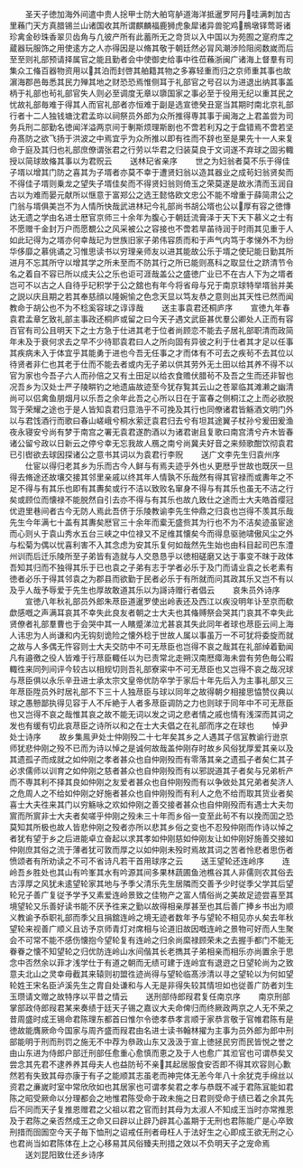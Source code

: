 <!-- { "loadSidebar": true } -->
　　圣天子徳加海外间遣中贵人捴甲士防大舶穹舻道海洋抵暹罗阿丹哇满刺加古里蘓门天方真腊锡兰山诸国收其所谓麒麟福鹿狮虎象犀诸异兽驼鸡鵧墩铎莺哥诸珍禽金砂珠香翠贝齿角与凢彼产所有此蓄所无之竒货以入中国以为苑囿之寔府库之蔵器玩服饰之用使逺方之人亦得因是以脩其敬于朝廷然必冐风潮渉险阻阅数嵗而后至至则礼部预请择属官之能且勤者会中使御史给事中徃莅蘓浙闽广诸海上督羣有司集众工偹百器物资用以其泊而封啓其舶籍其物之多寡轻重而归之京师重其事也故濵海郡邑毎悉其民力殚其地之财恐恐焉惟侧耳于礼部官之号召以为进退出纳其事盖柄于礼部也茍礼部官失人则必至调度无章以隳国家之事必至于役用无纪以重其民之忧故礼部毎难于得其人而官礼部者亦恒难于副是选宣徳癸丑寔当其期时南北京礼部行者十二人独钱塘沈君孟珎以祠祭员外郎为众所推得専其事于闽海之上君盖尝为司务兵刑二部勤名徳闻洋溢两京间于剸斯烦理斯剧也不啻若利刄之于盘错焉不啻若坚舟髙防之欲飞扬于洪波之中焉宜乎为众所推以即有徃而不辞也至是果先十一人来复命于庭及其归也礼部庶僚谓张君之行劳以华君之归装莫良于文词遂不弃球之固劣輙授以简球故偹其事以为君贶云
　　送林玘省亲序
　　世之为妇翁者莫不乐于得佳子壻以增其门防之喜其为子壻者亦莫不幸于遭贤妇翁以造其器业之成茍妇翁贤矣而不得佳子壻则乗龙之望失子壻佳矣而不得贤妇翁则倚玉之荣莫遂是故氷清而玉润自古以为难而晏元献所以惬意于富郑公之选王懿恪欧文忠公不能不增重于薛简肃公之门翁与壻俱美岂不为人情所快哉武进林玘今礼部尚书胡公壻也公以厚有容之徳慱达无遗之学由名进士厯官京师三十余年为腹心于朝廷流膏泽于天下天下慕义之士有不愿赠千金封万户而愿覩公之风采被公之容接也不啻若旱苖待润于时雨其见重于人如此玘得为之壻亦何幸哉玘为世族旧家子弟伟容质而和于声气内笃于孝悌外不为纷华侈靡之慕佻谲之习惟思读书以穷理亲师友以进其能故公乐于壻之使玘能日勤其所进月不忘其所守以增其学之所未至而不防其行之所已能则髙科之取显仕之跻清节令名之着自不容已所以成夫公之乐也讵可涯哉盖公之盛徳广业已不在古人下为之壻者岂可不以古之人自待乎玘积学于公之舘也有年今将省母与兄于南京球特举壻翁并美之説以庆且期之若其奉慈顔以隆婉愉之色念天显以笃友恭之意则出其天性已然而闻教命于胡公也不为不稔奚容球之谆谆哉
　　送主事袁君还桐庐序
　　宣徳九年春袁君孟章乞致礼部主事政还桐庐或留之曰今天子遇文武臣甚优羣公卿处人正而有容百官有司公且明天下之士方急于仕进其老于位者尚顾恋不能去子居礼部职清而政简年未及于衰何求去之早不少待耶袁君曰人之所向固有异彼之利于仕者其才足以任事其疾病未入于体宜乎其能勇于进也今吾无任事之才而体有不可去之疾茍不去其位以待贤者非仁也其老于仕而不能去者或内无子弟以供其劳外无土田以给其养不得不以官为家也今吾子六人而孙倍之又有土田足以给衣食赡伏腊茍不及吾之生而还非智也况吾乡为汉处士严子陵畊钓之地遗庙故迹至今犹存覧其云山之苍翠临其滩濑之幽清尚可以侣禽鱼朋烟月以乐吾之余年此吾之心所以日在于富春之侧桐江之上而必欲脱驾于荣耀之途也于是人皆知袁君归意浩乎不可挽及其行也同僚诸君皆觞酒文明门外以与君饯酒行而歌曰春山嵯峨兮桐水萦迂袁君归去兮有坦其途翼子杖孙兮爰田爰渔夜永寝安兮尚有梦于南宫之署无袁君遂酌酒以为诸君谢且复歌曰南宫清兮卉木皆春诸公留兮政以日新云之停兮幸无忘我故人鴈之南兮尚冀夫好音之来频歌酣饮彻袁君已引辔欲去球因探诸公之意书其词以为袁君行李贶
　　送广文李先生归袁州序
　　仕宦以得归老其乡为乐而古今人鲜与有焉夫迹乎外也乆更厯乎世故也既厌一旦得去脩途还故壤交接其邻里亲戚以终其年人情孰不乐哉然有得其官禄而或夀年之不足不得与有其乐也即有其夀矣或行不洁以致败名窜身不得与有其乐也虽无不洁之行矣或顾位而懐禄不能脱然自引去亦不得与有其乐也故凢致仕之途而士大夫皓首缨冠优逰里巷间者古今无防人焉此吾侪于乐陵教谕李先生仲鼎之归袁也岂得不羡其乐哉先生今年满七十盖有其夀矣厯官三十余年而槖无盛赀其为行也不为不洁矣迹虽宦途而心则乆于袁山秀水五台三峡之中位禄又不足维其懐矣今而得息驱驰啸傲风尘之外与松菊为偶以忧喜利害不入其念虑为安其乐复何如哉然先生始也由科目起司巴东澧州训而后迁乐陵所至子弟皆有造就与人交恳恳乎以徳相磋磨又达于事变不昩于政体吾知其归而不独得其乐于已也袁之子弟有志于学者必乐于及门而请业袁之长老素有徳者必乐于得其邻袁之为郡县而欲勤于民者必乐于有所就而问其政其乐又岂不有以及乎人哉予辱爱于先生也厚故敢道其乐以为謌诗赠行者倡云
　　哀朱员外诗序
　　宣徳八年秋礼部员外郎朱荩臣道暹罗使出岭表还及西江以疾没明年讣至京而欷歔感嘅之声满耳哀其不幸失此良友者朝之士大夫也其偹赙祭会哭其门哀其不幸失此贤僚者礼部羣曹也于会哭中其一人矉蹙涕泣尤甚哀其失此同年者球也荩臣云间上海人讳忠为人尚谦和内无钩刻诡险之懐外稔于世故人属以事虽万一不可犹将委旋而就之故与人多偶无忤容则士大夫交防中不可无荩臣也岂得不哀之哉其在礼部绰着勤闻凡有邉徼之役人皆难于行荩臣輙任以为已责常北走朔汉南厯瘴海未尝有劳色毎公暇輙徃来同列间评今较古以相规切则吾礼部寮寀中不可无荩臣也又岂得不哀之哉况球与荩臣俱以永乐辛丑进士承太宗文皇帝优防卒学于家后十年先后入为主事礼部又三年荩臣陞员外时居礼部不下三十人独荩臣与球以同年之故得朝夕相接思恊赞仪典以球之愚戅鄙执得见容于人不斥絶于人者多荩臣调防之力也则球于同年中不可无荩臣也又岂得不哀之哉惟其哀之故不能无词以发之词之悲者情之戚也情有浅深而其词之发也有缓有切此哀荩臣之诗所以和之在士大夫倡之在礼部而序之在球也
　　悼尹处士诗序
　　故乡集鳯尹处士仲刚殁二十七年矣其乡之人遇其子信冝教谕行逊京师犹悲仲刚之殁不已而为诗以悼之是诚何故哉盖仲刚存时故乡风俗犹厚爱其亲以及其遗孤子而成就之如仲刚之孝者甚众也自仲刚殁而有零落其亲之遗孤子者矣仁其子必求儒师以训育之如仲刚之慈者甚众也自仲刚殁而有以邪説道其子者矣与兄弟析产而不専其利不择其良如仲刚之友爱者甚众也自仲刚殁而有以争敓处其兄弟者矣济人之危周人之不给如仲刚之好施者甚众也自仲刚殁而有利人之危不给而取其货业者矣喜士大夫徃来其门以穷觞咏之欢如仲刚之善交接者甚众也自仲刚殁而有遇士大夫勿賔而所賔非士大夫者矣嗟乎仲刚之殁未三十年而乡俗一变至此茍不有以挽而囬之恐莫知其所极也故人皆悲仲刚之殁者亦所以悲其乡俗之变也不忍殁仲刚而作诗以悼之者犹有望于乡之后进能卓立奋起以求其孝如仲刚慈如仲刚友让如仲刚好施善交接如仲刚庶其俗之流于薄者犹可敦而厚之以如仲刚未殁时焉故其词之苦者怜悲者思伤者愤颂者有所劝读之不可不省诗凡若干首用球序之云
　　送王望轮还连岭序
　　连岭吾乡胜处也其山有吟峯其水有吟源其间多果林蔬圃鱼池樵谷其人非儒则农其俗去古淳厚之风犹未逺望轮家其地与予季父清乐先生居隣而交善予少时従季父学其后望轮兄子善广复従予学予又素爱连岭景致之佳物产之富人情俗尚之美故足迹尝喜至其境望轮又乐善好读书能不厌予徃来之勤以故得相亲厚甚至也其后善广捧乡书出为顺义教谕予忝职礼部而季父且捐舘连岭之境无迹者数年予与望轮不相见亦乆矣去年秋望轮来视善广顺义且访予京师青灯对席相与论道旧故因嘅连岭之景物可好而人生聚会不可常不能不感伤懐抱今望轮复有连岭之归余尚縻禄顾荣未之去握手都门不能无眷眷之懐不知望轮之归优防连岭山水间偕其长老擕其子弟相亲而相乐亦尚置余于思念中否然余以菲才浅学仕于有道之朝而无绩可建于连岭宜有退逰之日望轮尚为之致意夫北山之灵幸毋截其来辕则初盟徃迹尚得与望轮临髙渉清以寻之望轮以为何如望轮姓王宋名臣泸溪先生之胄自处谦和与人无是非得失较其情坦如也従善广防者刘生玉瓒请文赠之故特序以平昔之情云
　　送刑部侍郎叚君复任南京序
　　南京刑部掌部政侍郎叚君某来奏绩于廷天子锡之嘉议大夫命俾归而终厥政两京之人无不荣之昔周盛时成王锡命君陈理东都首曰惟尔令徳孝恭孝言顺于家恭言敬于官帷君陈有是徳故能膺厥命今国家与周齐盛而叚君由名进士读书翰林擢为主事为员外郎为郎中刑部能明于刑而刑罚之施无不中荐为叅政山东又汲汲于宣上徳拯民穷而民皆悦之誉之由山东进为侍郎户部迁刑部任愈重心愈慎而恵之及于人也愈广其涖官也可谓恭矣又尝念其先君不逮养养其母夫人也益防茍不亲其起居服食安否即不得其欢容则心歉然若有失致其母亦康于有子之能顺其志虽老而神完体无恙今年八十余犹克手绵丝以资君之亷嵗时室中常欣欣如也其居家也可谓孝矣君之孝与恭既不减于君陈冝能如君陈之昭受厥命以分理都会之地惟君陈受命于政未施之日君则受命于绩已着之余其先后不同而天子复推恩赠君之父祖以君之官而封其母为太淑人不知成王当时亦常推恩及于君陈之亲否然成王之命又曰辟以止辟乃辟其心盖期于无刑也君陈能广是心卒致刑措而囹圄空今天子毎下恤刑之诏戒任刑者毋枉人于法好生之心即成王欲无刑之心也君尚当如君陈体在上之心移易其风俗臻夫刑措之效以不负明天子之宠命焉
　　送刘昆阳致仕还乡诗序
